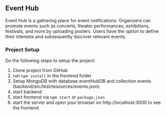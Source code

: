 ## Event Hub

Event Hub is a gathering place for event notifications.
Organizers can promote events such as concerts, theater performances, exhibitions, festivals,
and more by uploading posters.
Users have the option to define their interests and subsequently discover relevant events.

### Project Setup

Do the following steps to setup the project:

1. Clone project from GitHub
2. run `npm install` in the frontend folder
3. Setup MongoDB with database eventHubDB and collection events (backend/src/test/resources/events.json)
4. start backend
5. start frontend via `npm start` or `package,json`
6. start the server and open your browser on http://localhost:3000 to see the frontend
